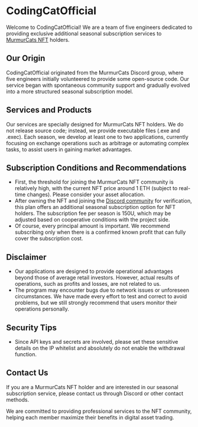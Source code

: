# CodingCatOfficial

Welcome to CodingCatOfficial! We are a team of five engineers dedicated to providing exclusive additional seasonal subscription services to [MurmurCats NFT](https://opensea.io/collection/murmurcats) holders.

## Our Origin

CodingCatOfficial originated from the MurmurCats Discord group, where five engineers initially volunteered to provide some open-source code. Our service began with spontaneous community support and gradually evolved into a more structured seasonal subscription model.

## Services and Products

Our services are specially designed for MurmurCats NFT holders. We do not release source code; instead, we provide executable files (.exe and .exec). Each season, we develop at least one to two applications, currently focusing on exchange operations such as arbitrage or automating complex tasks, to assist users in gaining market advantages.

## Subscription Conditions and Recommendations

- First, the threshold for joining the MurmurCats NFT community is relatively high, with the current NFT price around 1 ETH (subject to real-time changes). Please consider your asset allocation.
- After owning the NFT and joining the [Discord community](https://discord.com/invite/murmurcats) for verification, this plan offers an additional seasonal subscription option for NFT holders. The subscription fee per season is 150U, which may be adjusted based on cooperative conditions with the project side.
- Of course, every principal amount is important. We recommend subscribing only when there is a confirmed known profit that can fully cover the subscription cost.

## Disclaimer

- Our applications are designed to provide operational advantages beyond those of average retail investors. However, actual results of operations, such as profits and losses, are not related to us.
- The program may encounter bugs due to network issues or unforeseen circumstances. We have made every effort to test and correct to avoid problems, but we still strongly recommend that users monitor their operations personally.

## Security Tips

- Since API keys and secrets are involved, please set these sensitive details on the IP whitelist and absolutely do not enable the withdrawal function.

## Contact Us

If you are a MurmurCats NFT holder and are interested in our seasonal subscription service, please contact us through Discord or other contact methods.

We are committed to providing professional services to the NFT community, helping each member maximize their benefits in digital asset trading.
